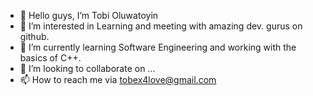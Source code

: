 - 👋 Hello guys, I’m Tobi Oluwatoyin
- 👀 I’m interested in Learning and meeting with amazing dev. gurus on github.
- 🌱 I’m currently learning Software Engineering and working with the basics of C++.
- 💞️ I’m looking to collaborate on ...
- 📫 How to reach me via tobex4love@gmail.com

<!---
oluwatoyintobi/oluwatoyintobi is a ✨ special ✨ repository because its `README.md` (this file) appears on your GitHub profile.
You can click the Preview link to take a look at your changes.
--->
